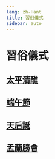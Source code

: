 ```yaml
---
lang: zh-Hant
title: 習俗儀式
sidebar: auto
---
```


# 習俗儀式
## [太平清醮](jiao-festival.md)
## 
## [端午節](dragon-boat-festival.md)
## [天后誕](tin-hau-festival.md)
## [盂蘭勝會](yu-lan-festival.md)